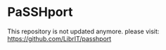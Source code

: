 PaSSHport
=========
This repository is not updated anymore.
please visit: https://github.com/LibrIT/passhport
